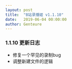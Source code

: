 ```yaml
---
layout: post
title:  "B站录播姬 v1.1.10"
date:   2019-06-04 00:00:00
author: Genteure
---
```


### 1.1.10 更新日志

- 修复一个罕见的录制bug
- 调整新建文件的逻辑
